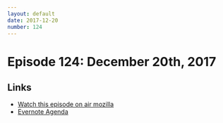 ```yaml
---
layout: default
date: 2017-12-20
number: 124
---
```


# Episode 124: December 20th, 2017

## Links
* [Watch this episode on air mozilla](https://air.mozilla.org/the-joy-of-coding-episode-124/)
* [Evernote Agenda](https://www.evernote.com/l/AbJ6XS-pl-RGEInVb0nA3JVFA6fB-K_Jg84)





